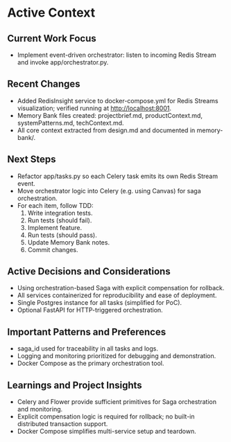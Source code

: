 # Active Context

## Current Work Focus

- Implement event-driven orchestrator: listen to incoming Redis Stream and invoke app/orchestrator.py.

## Recent Changes

- Added RedisInsight service to docker-compose.yml for Redis Streams visualization; verified running at <http://localhost:8001>.
- Memory Bank files created: projectbrief.md, productContext.md, systemPatterns.md, techContext.md.
- All core context extracted from design.md and documented in memory-bank/.

## Next Steps

- Refactor app/tasks.py so each Celery task emits its own Redis Stream event.
- Move orchestrator logic into Celery (e.g. using Canvas) for saga orchestration.
- For each item, follow TDD:
  1. Write integration tests.
  2. Run tests (should fail).
  3. Implement feature.
  4. Run tests (should pass).
  5. Update Memory Bank notes.
  6. Commit changes.

## Active Decisions and Considerations

- Using orchestration-based Saga with explicit compensation for rollback.
- All services containerized for reproducibility and ease of deployment.
- Single Postgres instance for all tasks (simplified for PoC).
- Optional FastAPI for HTTP-triggered orchestration.

## Important Patterns and Preferences

- saga_id used for traceability in all tasks and logs.
- Logging and monitoring prioritized for debugging and demonstration.
- Docker Compose as the primary orchestration tool.

## Learnings and Project Insights

- Celery and Flower provide sufficient primitives for Saga orchestration and monitoring.
- Explicit compensation logic is required for rollback; no built-in distributed transaction support.
- Docker Compose simplifies multi-service setup and teardown.
